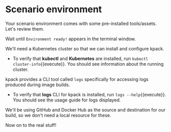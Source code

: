 # Scenario environment

Your scenario environment comes with some pre-installed tools/assets. Let's review them.

Wait until `Environment ready!` appears in the terminal window.

We'll need a Kubernetes cluster so that we can install and configure kpack.
- To verify that **kubectl** and **Kubernetes** are installed, run `kubectl cluster-info`{{execute}}.
You should see information about the running cluster.

kpack provides a CLI tool called `logs` specifically for accessing logs produced during image builds.
- To verify that **logs** CLI for kpack is installed, run `logs --help`{{execute}}.
You should see the usage guide for logs displayed.

We'll be using GitHub and Docker Hub as the source and destination for our build, so we don't need a local resource for these.


Now on to the real stuff!